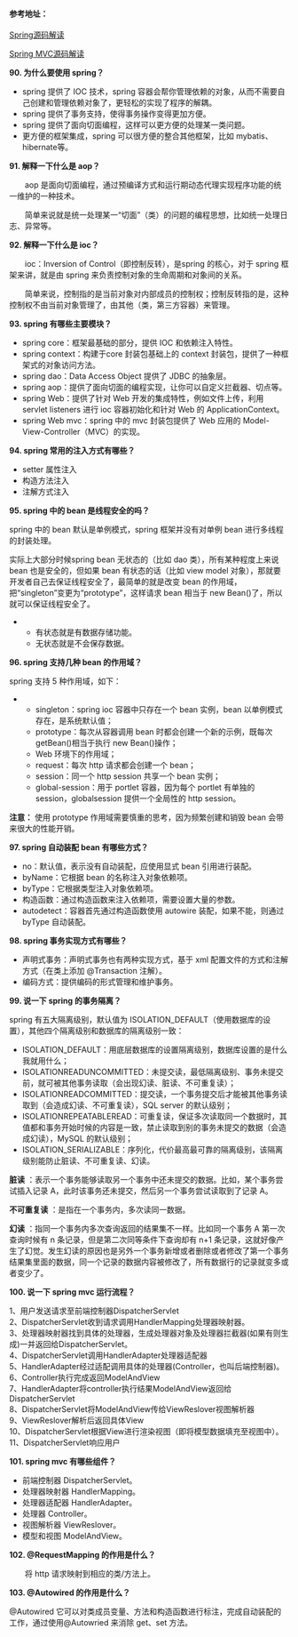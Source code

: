 #### 参考地址：

[Spring源码解读](https://tuonioooo.gitbooks.io/application-framework/content/springyuan-ma-jie-du-pian.html)

[Spring MVC源码解读](https://tuonioooo.gitbooks.io/application-framework/content/springyuan-ma-jie-du-pian/springmvcyuan-ma-jie-du.html)

**90. 为什么要使用 spring？**

* spring 提供了 IOC 技术，spring 容器会帮你管理依赖的对象，从而不需要自己创建和管理依赖对象了，更轻松的实现了程序的解耦。
* spring 提供了事务支持，使得事务操作变得更加方便。
* spring 提供了面向切面编程，这样可以更方便的处理某一类问题。
* 更方便的框架集成，spring 可以很方便的整合其他框架，比如 mybatis、hibernate等。

**91. 解释一下什么是 aop？**

　　aop 是面向切面编程，通过预编译方式和运行期动态代理实现程序功能的统一维护的一种技术。

　　简单来说就是统一处理某一“切面”（类）的问题的编程思想，比如统一处理日志、异常等。

**92. 解释一下什么是 ioc？**

　　ioc：Inversion of Control（即控制反转），是spring 的核心，对于 spring 框架来讲，就是由 spring 来负责控制对象的生命周期和对象间的关系。

　　简单来说，控制指的是当前对象对内部成员的控制权；控制反转指的是，这种控制权不由当前对象管理了，由其他（类，第三方容器）来管理。

**93. spring 有哪些主要模块？**

* spring core：框架最基础的部分，提供 IOC 和依赖注入特性。
* spring context：构建于core 封装包基础上的 context 封装包，提供了一种框架式的对象访问方法。
* spring dao：Data Access Object 提供了 JDBC 的抽象层。
* spring aop：提供了面向切面的编程实现，让你可以自定义拦截器、切点等。
* spring Web：提供了针对 Web 开发的集成特性，例如文件上传，利用 servlet listeners 进行 ioc 容器初始化和针对 Web 的 ApplicationContext。
* spring Web mvc：spring 中的 mvc 封装包提供了 Web 应用的 Model-View-Controller（MVC）的实现。

**94. spring 常用的注入方式有哪些？**

* setter 属性注入
* 构造方法注入
* 注解方式注入

**95. spring 中的 bean 是线程安全的吗？**

spring 中的 bean 默认是单例模式，spring 框架并没有对单例 bean 进行多线程的封装处理。

实际上大部分时候spring bean 无状态的（比如 dao 类），所有某种程度上来说 bean 也是安全的，但如果 bean 有状态的话（比如 view model 对象），那就要开发者自己去保证线程安全了，最简单的就是改变 bean 的作用域，把“singleton”变更为“prototype”，这样请求 bean 相当于 new Bean\(\)了，所以就可以保证线程安全了。

* * 有状态就是有数据存储功能。
  * 无状态就是不会保存数据。

**96. spring 支持几种 bean 的作用域？**

spring 支持 5 种作用域，如下：

* * singleton：spring ioc 容器中只存在一个 bean 实例，bean 以单例模式存在，是系统默认值；
  * prototype：每次从容器调用 bean 时都会创建一个新的示例，既每次 getBean\(\)相当于执行 new Bean\(\)操作；
  * Web 环境下的作用域；
  * request：每次 http 请求都会创建一个 bean；
  * session：同一个 http session 共享一个 bean 实例；
  * global-session：用于 portlet 容器，因为每个 portlet 有单独的 session，globalsession 提供一个全局性的 http session。

**注意：** 使用 prototype 作用域需要慎重的思考，因为频繁创建和销毁 bean 会带来很大的性能开销。

**97. spring 自动装配 bean 有哪些方式？**

* no：默认值，表示没有自动装配，应使用显式 bean 引用进行装配。
* byName：它根据 bean 的名称注入对象依赖项。
* byType：它根据类型注入对象依赖项。
* 构造函数：通过构造函数来注入依赖项，需要设置大量的参数。
* autodetect：容器首先通过构造函数使用 autowire 装配，如果不能，则通过 byType 自动装配。

**98. spring 事务实现方式有哪些？**

* 声明式事务：声明式事务也有两种实现方式，基于
  xml 配置文件的方式和注解方式（在类上添加 @Transaction 注解）。
* 编码方式：提供编码的形式管理和维护事务。

**99. 说一下 spring 的事务隔离？**

spring 有五大隔离级别，默认值为 ISOLATION\_DEFAULT（使用数据库的设置），其他四个隔离级别和数据库的隔离级别一致：

* ISOLATION\_DEFAULT：用底层数据库的设置隔离级别，数据库设置的是什么我就用什么；
* ISOLATIONREADUNCOMMITTED：未提交读，最低隔离级别、事务未提交前，就可被其他事务读取（会出现幻读、脏读、不可重复读）；
* ISOLATIONREADCOMMITTED：提交读，一个事务提交后才能被其他事务读取到（会造成幻读、不可重复读），SQL server 的默认级别；
* ISOLATIONREPEATABLEREAD：可重复读，保证多次读取同一个数据时，其值都和事务开始时候的内容是一致，禁止读取到别的事务未提交的数据（会造成幻读），MySQL 的默认级别；
* ISOLATION\_SERIALIZABLE：序列化，代价最高最可靠的隔离级别，该隔离级别能防止脏读、不可重复读、幻读。

**脏读** ：表示一个事务能够读取另一个事务中还未提交的数据。比如，某个事务尝试插入记录 A，此时该事务还未提交，然后另一个事务尝试读取到了记录 A。

**不可重复读** ：是指在一个事务内，多次读同一数据。

**幻读** ：指同一个事务内多次查询返回的结果集不一样。比如同一个事务 A 第一次查询时候有 n 条记录，但是第二次同等条件下查询却有 n+1 条记录，这就好像产生了幻觉。发生幻读的原因也是另外一个事务新增或者删除或者修改了第一个事务结果集里面的数据，同一个记录的数据内容被修改了，所有数据行的记录就变多或者变少了。

**100. 说一下 spring mvc 运行流程？**

1、用户发送请求至前端控制器DispatcherServlet  
2、DispatcherServlet收到请求调用HandlerMapping处理器映射器。  
3、处理器映射器找到具体的处理器，生成处理器对象及处理器拦截器\(如果有则生成\)一并返回给DispatcherServlet。  
4、DispatcherServlet调用HandlerAdapter处理器适配器  
5、HandlerAdapter经过适配调用具体的处理器\(Controller，也叫后端控制器\)。  
6、Controller执行完成返回ModelAndView  
7、HandlerAdapter将controller执行结果ModelAndView返回给DispatcherServlet  
8、DispatcherServlet将ModelAndView传给ViewReslover视图解析器  
9、ViewReslover解析后返回具体View  
10、DispatcherServlet根据View进行渲染视图（即将模型数据填充至视图中）。  
11、DispatcherServlet响应用户

**101. spring mvc 有哪些组件？**

* 前端控制器
  DispatcherServlet。
* 处理器映射器
  HandlerMapping。
* 处理器适配器 HandlerAdapter。
* 处理器
  Controller。
* 视图解析器 ViewReslover。
* 模型和视图
  ModelAndView。

**102. @RequestMapping 的作用是什么？**

　　将 http 请求映射到相应的类/方法上。

**103. @Autowired 的作用是什么？**

@Autowired 它可以对类成员变量、方法和构造函数进行标注，完成自动装配的工作，通过使用@Autowried 来消除 get、set 方法。



